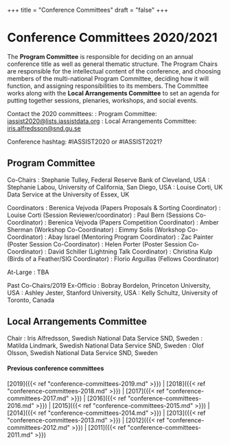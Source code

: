 +++
title = "Conference Committees"
draft = "false"
+++
# Conference Committees 2020/2021

The **Program Committee** is responsible for deciding on an annual conference title as well as general thematic structure. The Program Chairs are responsible for the intellectual content of the conference, and choosing members of the multi-national Program Committee, deciding how it will function, and assigning responsibilities to its members. The Committee works along with the **Local Arrangements Committee** to set an agenda for putting together sessions, plenaries, workshops, and social events.

Contact the 2020 committees:
: Program Committee: iassist2020@lists.iassistdata.org
: Local Arrangements Committee: iris.alfredsson@snd.gu.se

Conference hashtag: #IASSIST2020 or #IASSIST2021?

## Program Committee

Co-Chairs
: Stephanie Tulley, Federal Reserve Bank of Cleveland, USA
: Stephanie Labou, University of California, San Diego, USA
: Louise Corti, UK Data Service at the University of Essex, UK

Coordinators
: Berenica Vejvoda (Papers Proposals & Sorting Coordinator)
: Louise Corti (Session Reviewer/coordinator)
: Paul Bern (Sessions Co-Coordinator)
: Berenica Vejvoda (Papers Competition Coordinator)
: Amber Sherman (Workshop Co-Coordinator)
: Eimmy Solis (Workshop Co-Coordinator)
: Abay Israel (Mentoring Program Coordinator)
: Zac Painter (Poster Session Co-Coordinator)
: Helen Porter (Poster Session Co-Coordinator)
: David Schiller (Lightning Talk Coordinator)
: Christina Kulp (Birds of a Feather/SIG Coordinator)
: Florio Arguillas (Fellows Coordinator)

At-Large
: TBA

Past Co-Chairs/2019 Ex-Officio
: Bobray Bordelon, Princeton University, USA
: Ashley Jester, Stanford University, USA
: Kelly Schultz, University of Toronto, Canada 

## Local Arrangements Committee

Chair
: Iris Alfredsson, Swedish National Data Service SND, Sweden
: Matilda Lindmark, Swedish National Data Service SND, Sweden
: Olof Olsson, Swedish National Data Service SND, Sweden

#### Previous conference committees

[2019]({{< ref "conference-committees-2019.md" >}}) |
[2018]({{< ref "conference-committees-2018.md" >}}) |
[2017]({{< ref "conference-committees-2017.md" >}}) |
[2016]({{< ref "conference-committees-2016.md" >}}) |
[2015]({{< ref "conference-committees-2015.md" >}}) |
[2014]({{< ref "conference-committees-2014.md" >}}) |
[2013]({{< ref "conference-committees-2013.md" >}}) |
[2012]({{< ref "conference-committees-2012.md" >}}) |
[2011]({{< ref "conference-committees-2011.md" >}})